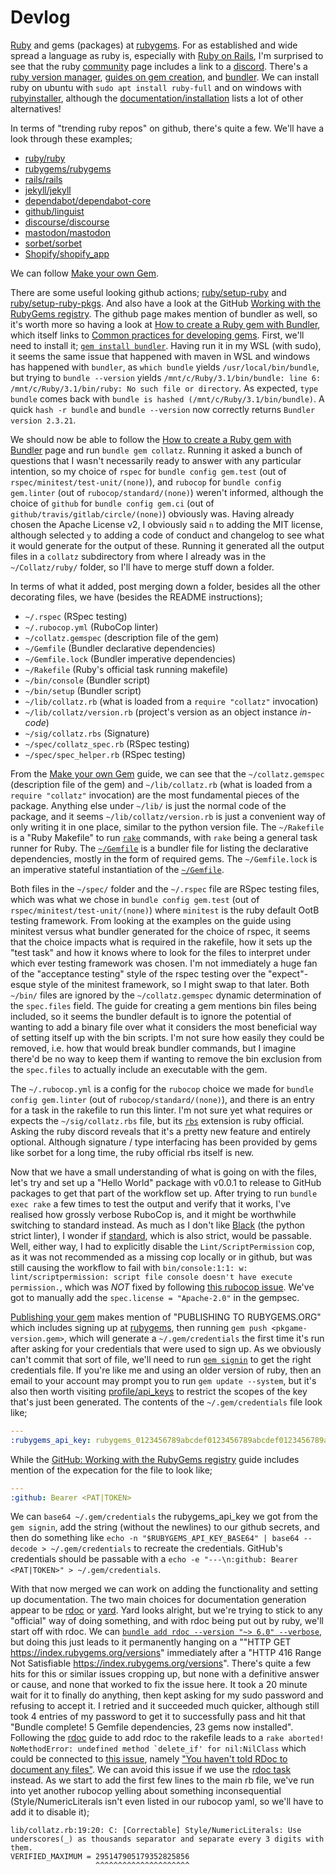 # Devlog
[Ruby](https://www.ruby-lang.org/) and gems (packages) at [rubygems](https://rubygems.org/). For as established and wide spread a language as ruby is, especially with [Ruby on Rails](https://rubyonrails.org/), I'm surprised to see that the ruby [community](https://www.ruby-lang.org/en/community/) page includes a link to a [discord](https://discord.gg/EnSevaRfct). There's a [ruby version manager](http://rvm.io/), [guides on gem creation](https://guides.rubygems.org/), and [bundler](https://bundler.io/). We can install ruby on ubuntu with `sudo apt install ruby-full` and on windows with [rubyinstaller](https://rubyinstaller.org/), although the [documentation/installation](https://www.ruby-lang.org/en/documentation/installation/) lists a lot of other alternatives!

In terms of "trending ruby repos" on github, there's quite a few. We'll have a look through these examples;
* [ruby/ruby](https://github.com/ruby/ruby)
* [rubygems/rubygems](https://github.com/rubygems/rubygems)
* [rails/rails](https://github.com/rails/rails)
* [jekyll/jekyll](https://github.com/jekyll/jekyll)
* [dependabot/dependabot-core](https://github.com/dependabot/dependabot-core)
* [github/linguist](https://github.com/github/linguist)
* [discourse/discourse](https://github.com/discourse/discourse)
* [mastodon/mastodon](https://github.com/mastodon/mastodon)
* [sorbet/sorbet](https://github.com/sorbet/sorbet)
* [Shopify/shopify_app](https://github.com/Shopify/shopify_app)

We can follow [Make your own Gem](https://guides.rubygems.org/make-your-own-gem/). 

There are some useful looking github actions; [ruby/setup-ruby](https://github.com/marketplace/actions/setup-ruby-jruby-and-truffleruby) and [ruby/setup-ruby-pkgs](https://github.com/marketplace/actions/setup-ruby-pkgs). And also have a look at the GitHub [Working with the RubyGems registry](https://docs.github.com/en/packages/working-with-a-github-packages-registry/working-with-the-rubygems-registry). The github page makes mention of bundler as well, so it's worth more so having a look at [How to create a Ruby gem with Bundler](https://bundler.io/guides/creating_gem.html), which itself links to [Common practices for developing gems](https://guides.rubygems.org/patterns/). First, we'll need to install it; [`gem install bundler`](https://rubygems.org/gems/bundler). Having run it in my WSL (with sudo), it seems the same issue that happened with maven in WSL and windows has happened with `bundler`, as `which bundle` yields `/usr/local/bin/bundle`, but trying to `bundle --version` yields `/mnt/c/Ruby/3.1/bin/bundle: line 6: /mnt/c/Ruby/3.1/bin/ruby: No such file or directory`. As expected, `type bundle` comes back with `bundle is hashed (/mnt/c/Ruby/3.1/bin/bundle)`. A quick `hash -r bundle` and `bundle --version` now correctly returns `Bundler version 2.3.21`.

We should now be able to follow the [How to create a Ruby gem with Bundler](https://bundler.io/guides/creating_gem.html) page and run `bundle gem collatz`. Running it asked a bunch of questions that I wasn't necessarily ready to answer with any particular intention, so my choice of `rspec` for `bundle config gem.test` (out of `rspec/minitest/test-unit/(none)`), and `rubocop` for `bundle config gem.linter` (out of `rubocop/standard/(none)`) weren't informed, although the choice of `github` for `bundle config gem.ci` (out of `github/travis/gitlab/circle/(none)`) obviously was. Having already chosen the Apache License v2, I obviously said `n` to adding the MIT license, although selected `y` to adding a code of conduct and changelog to see what it would generate for the output of these. Running it generated all the output files in a `collatz` subdirectory from where I already was in the `~/Collatz/ruby/` folder, so I'll have to merge stuff down a folder.

In terms of what it added, post merging down a folder, besides all the other decorating files, we have (besides the README instructions);
* `~/.rspec` (RSpec testing)
* `~/.rubocop.yml` (RuboCop linter)
* `~/collatz.gemspec` (description file of the gem)
* `~/Gemfile` (Bundler declarative dependencies)
* `~/Gemfile.lock` (Bundler imperative dependencies)
* `~/Rakefile` (Ruby's official task running makefile)
* `~/bin/console` (Bundler script)
* `~/bin/setup` (Bundler script)
* `~/lib/collatz.rb` (what is loaded from a `require "collatz"` invocation)
* `~/lib/collatz/version.rb` (project's version as an object instance _in-code_)
* `~/sig/collatz.rbs` (Signature)
* `~/spec/collatz_spec.rb` (RSpec testing)
* `~/spec/spec_helper.rb` (RSpec testing)

From the [Make your own Gem](https://guides.rubygems.org/make-your-own-gem/) guide, we can see that the `~/collatz.gemspec` (description file of the gem) and `~/lib/collatz.rb` (what is loaded from a `require "collatz"` invocation) are the most fundamental pieces of the package. Anything else under `~/lib/` is just the normal code of the package, and it seems `~/lib/collatz/version.rb` is just a convenient way of only writing it in one place, similar to the python version file. The `~/Rakefile` is a "Ruby Makefile" to run [`rake`](https://github.com/ruby/rake) commands, with `rake` being a general task runner for Ruby. The [`~/Gemfile`](https://bundler.io/man/gemfile.5.html) is a bundler file for listing the declarative dependencies, mostly in the form of required gems. The `~/Gemfile.lock` is an imperative stateful instantiation of the [`~/Gemfile`](https://bundler.io/man/gemfile.5.html).

Both files in the `~/spec/` folder and the `~/.rspec` file are RSpec testing files, which was what we chose in `bundle config gem.test` (out of `rspec/minitest/test-unit/(none)`) where `minitest` is the ruby default OotB testing framework. From looking at the examples on the guide using minitest versus what bundler generated for the choice of rspec, it seems that the choice impacts what is required in the rakefile, how it sets up the "test task" and how it knows where to look for the files to interpret under which ever testing framework was chosen. I'm not immediately a huge fan of the "acceptance testing" style of the rspec testing over the "expect"-esque style of the minitest framework, so I might swap to that later. Both `~/bin/` files are ignored by the `~/collatz.gemspec` dynamic determination of the `spec.files` field. The guide for creating a gem mentions bin files being included, so it seems the bundler default is to ignore the potential of wanting to add a binary file over what it considers the most beneficial way of setting itself up with the bin scripts. I'm not sure how easily they could be removed, i.e. how that would break bundler commands, but I imagine there'd be no way to keep them if wanting to remove the bin exclusion from the `spec.files` to actually include an executable with the gem.

The `~/.rubocop.yml` is a config for the `rubocop` choice we made for `bundle config gem.linter` (out of `rubocop/standard/(none)`), and there is an entry for a task in the rakefile to run this linter. I'm not sure yet what requires or expects the `~/sig/collatz.rbs` file, but its [`rbs`](https://github.com/ruby/rbs) extension is ruby official. Asking the ruby discord reveals that it's a pretty new feature and entirely optional. Although signature / type interfacing has been provided by gems like sorbet for a long time, the ruby official rbs itself is new.

Now that we have a small understanding of what is going on with the files, let's try and set up a "Hello World" package with v0.0.1 to release to GitHub packages to get that part of the workflow set up. After trying to run `bundle exec rake` a few times to test the output and verify that it works, I've realised how grossly verbose RuboCop is, and it might be worthwhile switching to standard instead. As much as I don't like [Black](https://black.readthedocs.io/en/stable/) (the python strict linter), I wonder if [standard](https://github.com/testdouble/standard), which is also strict, would be passable. Well, either way, I had to explicitly disable the `Lint/ScriptPermission` cop, as it was not recommended as a missing cop locally or in github, but was still causing the workflow to fail with `bin/console:1:1: w: lint/scriptpermission: script file console doesn't have execute permission.`, which was _NOT_ fixed by following [this rubocop issue](https://github.com/rubocop/rubocop/issues/4526). We've got to manually add the `spec.license = "Apache-2.0"` in the gempsec.

[Publishing your gem](https://guides.rubygems.org/publishing/) makes mention of "PUBLISHING TO RUBYGEMS.ORG" which includes signing up at [rubygems](https://rubygems.org/users/new), then running `gem push <pkgame-version.gem>`, which will generate a `~/.gem/credentials` the first time it's run after asking for your credentials that were used to sign up. As we obviously can't commit that sort of file, we'll need to run [`gem signin`](https://guides.rubygems.org/command-reference/#gem-signin) to get the right credentials file. If you're like me and using an older version of ruby, then an email to your account may prompt you to run `gem update --system`, but it's also then worth visiting [profile/api_keys](https://rubygems.org/profile/api_keys) to restrict the scopes of the key that's just been generated. The contents of the `~/.gem/credentials` file look like;
```yaml
---
:rubygems_api_key: rubygems_0123456789abcdef0123456789abcdef0123456789abcdef
```
While the [GitHub: Working with the RubyGems registry](https://docs.github.com/en/packages/working-with-a-github-packages-registry/working-with-the-rubygems-registry) guide includes mention of the expecation for the file to look like;
```yaml
---
:github: Bearer <PAT|TOKEN>
```
We can `base64 ~/.gem/credentials` the rubygems_api_key we got from the `gem signin`, add the string (without the newlines) to our github secrets, and then do something like `echo -n "$RUBYGEMS_API_KEY_BASE64" | base64 --decode > ~/.gem/credentials` to recreate the credentials. GitHub's credentials should be passable with a `echo -e "---\n:github: Bearer <PAT|TOKEN>" > ~/.gem/credentials`.

With that now merged we can work on adding the functionality and setting up documentation. The two main choices for documentation generation appear to be [rdoc](https://github.com/ruby/rdoc) or [yard](https://yardoc.org/). Yard looks alright, but we're trying to stick to any "official" way of doing something, and with rdoc being put out by ruby, we'll start off with rdoc. We can [`bundle add rdoc --version "~> 6.0" --verbose`](https://bundler.io/man/bundle-add.1.html), but doing this just leads to it permanently hanging on a ""HTTP GET https://index.rubygems.org/versions" immediately after a "HTTP 416 Range Not Satisfiable https://index.rubygems.org/versions". There's quite a few hits for this or similar issues cropping up, but none with a definitive answer or cause, and none that worked to fix the issue here. It took a 20 minute wait for it to finally do anything, then kept asking for my sudo password and refusing to accept it. I retried and it succeeded much quicker, although still took 4 entries of my password to get it to successfully pass and hit that "Bundle complete! 5 Gemfile dependencies, 23 gems now installed". Following the [rdoc](https://github.com/ruby/rdoc) guide to add rdoc to the rakefile leads to a ``rake aborted! NoMethodError: undefined method `delete_if' for nil:NilClass`` which could be connected to [this issue](https://github.com/ruby/rdoc/issues/352), namely ["You haven't told RDoc to document any files"](https://github.com/ruby/rdoc/issues/352#issuecomment-110185993). We can avoid this issue if we use the [rdoc task](https://ruby.github.io/rdoc/RDocTask.html) instead. As we start to add the first few lines to the main rb file, we've run into yet another rubocop yelling about something inconsequential (Style/NumericLiterals isn't even listed in our rubocop yaml, so we'll have to add it to disable it);
```
lib/collatz.rb:19:20: C: [Correctable] Style/NumericLiterals: Use underscores(_) as thousands separator and separate every 3 digits with them.
VERIFIED_MAXIMUM = 295147905179352825856
                   ^^^^^^^^^^^^^^^^^^^^^
```

